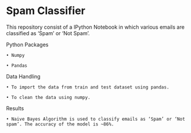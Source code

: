 # Spam Classifier

This repository consist of a IPython Notebook in which various emails are classified as ‘Spam’ or ‘Not Spam’.

Python Packages

    • Numpy
    
    • Pandas
    
Data Handling

    • To import the data from train and test dataset using pandas.
    
    • To clean the data using numpy.
    
Results

    • Naive Bayes Algorithm is used to classify emails as ‘Spam’ or ‘Not spam’. The accuracy of the model is ~86%.
